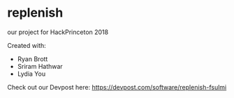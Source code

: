 # replenish
our project for HackPrinceton 2018

Created with: 

- Ryan Brott
- Sriram Hathwar
- Lydia You


Check out our Devpost here: https://devpost.com/software/replenish-fsulmi
